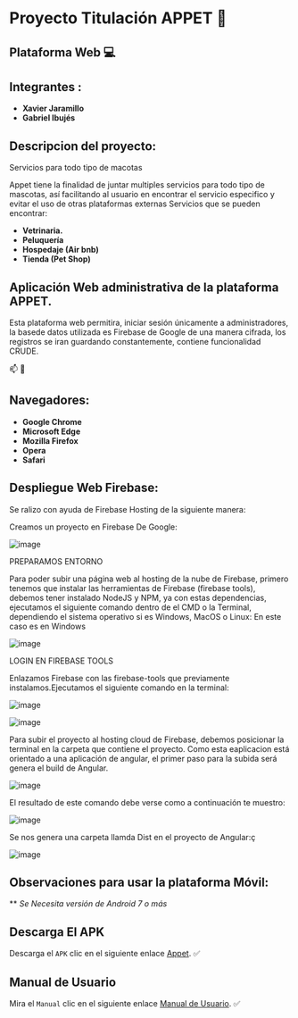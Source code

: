 # Proyecto Titulación APPET :dog:
## Plataforma Web :computer:

## Integrantes : 
* **Xavier Jaramillo** 
* **Gabriel Ibujés** 

## Descripcion del proyecto:
Servicios para todo tipo de macotas

Appet tiene la finalidad de juntar multiples servicios para todo tipo de mascotas, así facilitando al usuario en encontrar el servicio especifico y evitar el uso de otras plataformas externas
Servicios que se pueden encontrar: 
* **Vetrinaria.**
* **Peluquería**
* **Hospedaje (Air bnb)**
* **Tienda (Pet Shop)**

## Aplicación Web administrativa de la plataforma APPET.

Esta plataforma web permitira, iniciar sesión únicamente a administradores, la basede datos utilizada es Firebase de Google de una manera cifrada, los registros se iran guardando constantemente, contiene funcionalidad CRUDE.

:mailbox: :email:


## Navegadores:

* **Google Chrome**
* **Microsoft Edge**
* **Mozilla Firefox**
* **Opera**
* **Safari**


## Despliegue Web Firebase:

Se ralizo con ayuda de Firebase Hosting de la siguiente manera:

Creamos un proyecto en Firebase De Google:

![image](https://user-images.githubusercontent.com/38759787/138756805-b377fefc-6a00-47d3-ba82-98b720717813.png)

PREPARAMOS ENTORNO

Para poder subir una página web al hosting de la nube de Firebase, primero tenemos que instalar las herramientas de Firebase (firebase tools), debemos tener instalado NodeJS y NPM, ya con estas dependencias, ejecutamos el siguiente comando dentro de el CMD o la Terminal, dependiendo el sistema operativo si es Windows, MacOS o Linux:
En este caso es en Windows

![image](https://user-images.githubusercontent.com/38759787/138757167-c0aa6974-1cc3-477a-982d-33b0d1d0ac03.png)

LOGIN EN FIREBASE TOOLS

Enlazamos Firebase con las firebase-tools que previamente instalamos.Ejecutamos el siguiente comando en la terminal:

![image](https://user-images.githubusercontent.com/38759787/138757495-37de7654-618d-4fb6-9e4e-26bc3ce5767c.png)

![image](https://user-images.githubusercontent.com/38759787/138757690-2ec37048-db4e-4d6b-8018-3f1b2094f311.png)

Para subir el proyecto al hosting cloud de Firebase, debemos posicionar la terminal en la carpeta que contiene el proyecto. Como esta eaplicacion está orientado a una aplicación de angular, el primer paso para la subida será genera el build de Angular.

![image](https://user-images.githubusercontent.com/38759787/138760606-18986e08-777b-4d21-b922-239242159b05.png)

El resultado de este comando debe verse como a continuación te muestro:

![image](https://user-images.githubusercontent.com/38759787/138760655-1167b5a7-76f8-4d5f-87df-c18d5f7a5ea9.png)

Se nos genera una carpeta llamda Dist en el proyecto de Angular:ç

![image](https://user-images.githubusercontent.com/38759787/138760769-96d7ba52-e9d2-4259-b9e2-798d0052d502.png)



## Observaciones para usar la plataforma Móvil:

** *Se Necesita versión de Android 7 o más*

## Descarga El APK

Descarga el `APK` clic en el siguiente enlace [Appet](). :white_check_mark:

## Manual de Usuario

Mira el `Manual` clic en el siguiente enlace [Manual de Usuario](https://www.youtube.com/watch?v=Qz0A03kBsSc). :white_check_mark:



